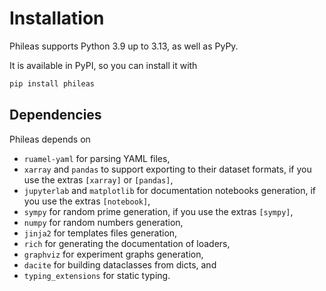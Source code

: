 # Installation

Phileas supports Python 3.9 up to 3.13, as well as PyPy.

It is available in PyPI, so you can install it with

```sh
pip install phileas
```

## Dependencies

Phileas depends on
 - `ruamel-yaml` for parsing YAML files,
 - `xarray` and `pandas` to support exporting to their dataset formats, if you
   use the extras `[xarray]` or `[pandas]`,
 - `jupyterlab` and `matplotlib` for documentation notebooks generation, if you
   use the extras `[notebook]`,
 - `sympy` for random prime generation, if you use the extras `[sympy]`,
 - `numpy` for random numbers generation,
 - `jinja2` for templates files generation,
 - `rich` for generating the documentation of loaders,
 - `graphviz` for experiment graphs generation,
 - `dacite` for building dataclasses from dicts, and
 - `typing_extensions` for static typing.
